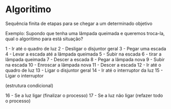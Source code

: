 # Algoritimo 

Sequência finita de etapas para se chegar a um determinado objetivo


Exemplo: Supondo que tenha uma lâmpada queimada e queremos troca-la, qual o algoritimo para está situação?

1 - Ir até o quadro de luz 
2 - Desligar o disjuntor geral
3 - Pegar uma escada
4 - Levar a escada até a lâmpada queimada
5 - Subir na escada
6 - tirar a lâmpada queimada
7 - Descer a escada
8 - Pegar a lâmpada nova
9 - Subir na escada
10 - Enroscar a lâmpada nova
11 - Descer a escada
12 - Ir até o quadro de luz
13 - Ligar o disjuntor geral
14 - Ir até o interruptor da luz
15 - Ligar o interruptor

(estrutura condicional)

16 - Se a luz ligar (finalizar o processo)
17 - Se a luz não ligar (refazer todo o processo)
